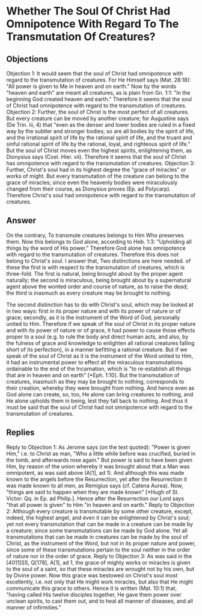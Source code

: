 # Whether The Soul Of Christ Had Omnipotence With Regard To The Transmutation Of Creatures?
## Objections
Objection 1: It would seem that the soul of Christ had omnipotence with regard to the transmutation of creatures. For He Himself says (Mat. 28:18): "All power is given to Me in heaven and on earth." Now by the words "heaven and earth" are meant all creatures, as is plain from Gn. 1:1: "In the beginning God created heaven and earth." Therefore it seems that the soul of Christ had omnipotence with regard to the transmutation of creatures.
Objection 2: Further, the soul of Christ is the most perfect of all creatures. But every creature can be moved by another creature; for Augustine says (De Trin. iii, 4) that "even as the denser and lower bodies are ruled in a fixed way by the subtler and stronger bodies; so are all bodies by the spirit of life, and the irrational spirit of life by the rational spirit of life, and the truant and sinful rational spirit of life by the rational, loyal, and righteous spirit of life." But the soul of Christ moves even the highest spirits, enlightening them, as Dionysius says (Coel. Hier. vii). Therefore it seems that the soul of Christ has omnipotence with regard to the transmutation of creatures.
Objection 3: Further, Christ's soul had in its highest degree the "grace of miracles" or works of might. But every transmutation of the creature can belong to the grace of miracles; since even the heavenly bodies were miraculously changed from their course, as Dionysius proves (Ep. ad Polycarp). Therefore Christ's soul had omnipotence with regard to the transmutation of creatures.
## Answer
On the contrary, To transmute creatures belongs to Him Who preserves them. Now this belongs to God alone, according to Heb. 1:3: "Upholding all things by the word of His power." Therefore God alone has omnipotence with regard to the transmutation of creatures. Therefore this does not belong to Christ's soul.
I answer that, Two distinctions are here needed. of these the first is with respect to the transmutation of creatures, which is three-fold. The first is natural, being brought about by the proper agent naturally; the second is miraculous, being brought about by a supernatural agent above the wonted order and course of nature, as to raise the dead; the third is inasmuch as every creature may be brought to nothing.

The second distinction has to do with Christ's soul, which may be looked at in two ways: first in its proper nature and with its power of nature or of grace; secondly, as it is the instrument of the Word of God, personally united to Him. Therefore if we speak of the soul of Christ in its proper nature and with its power of nature or of grace, it had power to cause those effects proper to a soul (e.g. to rule the body and direct human acts, and also, by the fulness of grace and knowledge to enlighten all rational creatures falling short of its perfection), in a manner befitting a rational creature. But if we speak of the soul of Christ as it is the instrument of the Word united to Him, it had an instrumental power to effect all the miraculous transmutations ordainable to the end of the Incarnation, which is "to re-establish all things that are in heaven and on earth" [*Eph. 1:10]. But the transmutation of creatures, inasmuch as they may be brought to nothing, corresponds to their creation, whereby they were brought from nothing. And hence even as God alone can create, so, too, He alone can bring creatures to nothing, and He alone upholds them in being, lest they fall back to nothing. And thus it must be said that the soul of Christ had not omnipotence with regard to the transmutation of creatures.
## Replies
Reply to Objection 1: As Jerome says (on the text quoted): "Power is given Him," i.e. to Christ as man, "Who a little while before was crucified, buried in the tomb, and afterwards rose again." But power is said to have been given Him, by reason of the union whereby it was brought about that a Man was omnipotent, as was said above (A[1], ad 1). And although this was made known to the angels before the Resurrection, yet after the Resurrection it was made known to all men, as Remigius says (cf. Catena Aurea). Now, "things are said to happen when they are made known" [*Hugh of St. Victor: Qq. in Ep. ad Philip.]. Hence after the Resurrection our Lord says "that all power is given" to Him "in heaven and on earth."
Reply to Objection 2: Although every creature is transmutable by some other creature, except, indeed, the highest angel, and even it can be enlightened by Christ's soul; yet not every transmutation that can be made in a creature can be made by a creature; since some transmutations can be made by God alone. Yet all transmutations that can be made in creatures can be made by the soul of Christ, as the instrument of the Word, but not in its proper nature and power, since some of these transmutations pertain to the soul neither in the order of nature nor in the order of grace.
Reply to Objection 3: As was said in the [4011]SS, Q[178], A[1], ad 1, the grace of mighty works or miracles is given to the soul of a saint, so that these miracles are wrought not by his own, but by Divine power. Now this grace was bestowed on Christ's soul most excellently, i.e. not only that He might work miracles, but also that He might communicate this grace to others. Hence it is written (Mat. 10:1) that, "having called His twelve disciples together, He gave them power over unclean spirits, to cast them out, and to heal all manner of diseases, and all manner of infirmities."